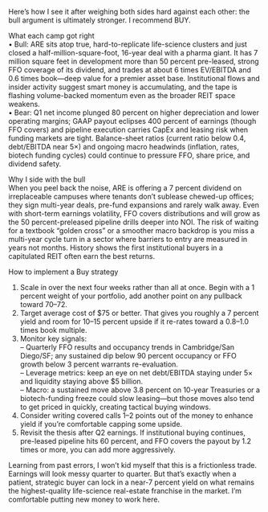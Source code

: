 Here’s how I see it after weighing both sides hard against each other: the bull argument is ultimately stronger. I recommend BUY.

What each camp got right  
• Bull: ARE sits atop true, hard-to-replicate life-science clusters and just closed a half-million-square-foot, 16-year deal with a pharma giant. It has 7 million square feet in development more than 50 percent pre-leased, strong FFO coverage of its dividend, and trades at about 6 times EV/EBITDA and 0.6 times book—deep value for a premier asset base. Institutional flows and insider activity suggest smart money is accumulating, and the tape is flashing volume-backed momentum even as the broader REIT space weakens.  
• Bear: Q1 net income plunged 80 percent on higher depreciation and lower operating margins; GAAP payout eclipses 400 percent of earnings (though FFO covers) and pipeline execution carries CapEx and leasing risk when funding markets are tight. Balance-sheet ratios (current ratio below 0.4, debt/EBITDA near 5×) and ongoing macro headwinds (inflation, rates, biotech funding cycles) could continue to pressure FFO, share price, and dividend safety.

Why I side with the bull  
When you peel back the noise, ARE is offering a 7 percent dividend on irreplaceable campuses where tenants don’t sublease chewed-up offices; they sign multi-year deals, pre-fund expansions and rarely walk away. Even with short-term earnings volatility, FFO covers distributions and will grow as the 50 percent-preleased pipeline drills deeper into NOI. The risk of waiting for a textbook “golden cross” or a smoother macro backdrop is you miss a multi-year cycle turn in a sector where barriers to entry are measured in years not months. History shows the first institutional buyers in a capitulated REIT often earn the best returns.

How to implement a Buy strategy  
1) Scale in over the next four weeks rather than all at once.   Begin with a 1 percent weight of your portfolio, add another point on any pullback toward $70–$72.  
2) Target average cost of $75 or better. That gives you roughly a 7 percent yield and room for 10–15 percent upside if it re-rates toward a 0.8–1.0 times book multiple.  
3) Monitor key signals:  
   – Quarterly FFO results and occupancy trends in Cambridge/San Diego/SF; any sustained dip below 90 percent occupancy or FFO growth below 3 percent warrants re-evaluation.  
   – Leverage metrics: keep an eye on net debt/EBITDA staying under 5× and liquidity staying above $5 billion.  
   – Macro: a sustained move above 3.8 percent on 10-year Treasuries or a biotech-funding freeze could slow leasing—but those moves also tend to get priced in quickly, creating tactical buying windows.  
4) Consider writing covered calls 1–2 points out of the money to enhance yield if you’re comfortable capping some upside.  
5) Revisit the thesis after Q2 earnings. If institutional buying continues, pre-leased pipeline hits 60 percent, and FFO covers the payout by 1.2 times or more, you can add more aggressively.

Learning from past errors, I won’t kid myself that this is a frictionless trade. Earnings will look messy quarter to quarter. But that’s exactly when a patient, strategic buyer can lock in a near-7 percent yield on what remains the highest-quality life-science real-estate franchise in the market. I’m comfortable putting new money to work here.
